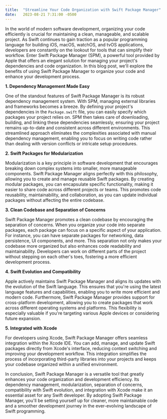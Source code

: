 ```yaml
---
title:  "Streamline Your Code Organization with Swift Package Manager"
date:   2023-08-21 7:31:00 -0500
---
```


In the world of modern software development, organizing your code efficiently is crucial for maintaining a clean, manageable, and scalable project. As Swift continues to gain traction as a popular programming language for building iOS, macOS, watchOS, and tvOS applications, developers are constantly on the lookout for tools that can simplify their workflow. Enter Swift Package Manager (SPM), a powerful tool provided by Apple that offers an elegant solution for managing your project's dependencies and code organization. In this blog post, we'll explore the benefits of using Swift Package Manager to organize your code and enhance your development process.

**1. Dependency Management Made Easy**

One of the standout features of Swift Package Manager is its robust dependency management system. With SPM, managing external libraries and frameworks becomes a breeze. By defining your project's dependencies in the `Package.swift` file, you can easily specify which packages your project relies on. SPM then takes care of downloading, building, and linking these dependencies seamlessly, ensuring your project remains up-to-date and consistent across different environments. This streamlined approach eliminates the complexities associated with manual dependency management, enabling you to focus on writing code rather than dealing with version conflicts or intricate setup procedures.

**2. Swift Packages for Modularization**

Modularization is a key principle in software development that encourages breaking down complex systems into smaller, more manageable components. Swift Package Manager aligns perfectly with this philosophy, allowing you to create and manage reusable Swift packages. By creating modular packages, you can encapsulate specific functionality, making it easier to share code across different projects or teams. This promotes code reusability, maintainability, and collaboration, as you can update individual packages without affecting the entire codebase.

**3. Clean Codebase and Separation of Concerns**

Swift Package Manager promotes a clean codebase by encouraging the separation of concerns. When you organize your code into separate packages, each package can focus on a specific aspect of your application. For instance, you can have separate packages for networking, data persistence, UI components, and more. This separation not only makes your codebase more organized but also enhances code readability and maintainability. Developers can work on different parts of the project without stepping on each other's toes, fostering a more efficient development process.

**4. Swift Evolution and Compatibility**

Apple actively maintains Swift Package Manager and aligns its updates with the evolution of the Swift language. This ensures that you're using the latest language features and capabilities, enabling you to write more efficient and modern code. Furthermore, Swift Package Manager provides support for cross-platform development, allowing you to create packages that work across different operating systems and platforms. This flexibility is especially valuable if you're targeting various Apple devices or considering future expansion.

**5. Integrated with Xcode**

For developers using Xcode, Swift Package Manager offers seamless integration within the Xcode IDE. You can add, manage, and update Swift packages directly from Xcode's interface, reducing context switching and improving your development workflow. This integration simplifies the process of incorporating third-party libraries into your projects and keeps your codebase organized within a unified environment.

In conclusion, Swift Package Manager is a versatile tool that greatly enhances your code organization and development efficiency. Its dependency management, modularization, separation of concerns, compatibility with Swift evolution, and integration with Xcode make it an essential asset for any Swift developer. By adopting Swift Package Manager, you'll be setting yourself up for cleaner, more maintainable code and a smoother development journey in the ever-evolving landscape of Swift programming.
